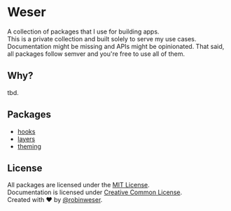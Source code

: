 # Weser

A collection of packages that I use for building apps.<br />
This is a private collection and built solely to serve my use cases. Documentation might be missing and APIs might be opinionated. That said, all packages follow semver and you're free to use all of them.

## Why?

tbd.

## Packages

- [hooks](/packages/hooks)
- [layers](/packages/layers)
- [theming](/packages/theming)

## License

All packages are licensed under the [MIT License](http://opensource.org/licenses/MIT).<br>
Documentation is licensed under [Creative Common License](http://creativecommons.org/licenses/by/4.0/).<br>
Created with ♥ by [@robinweser](http://weser.io).
